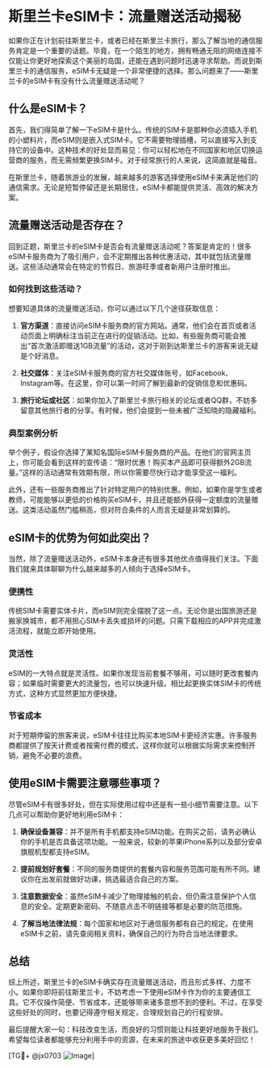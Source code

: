 # 斯里兰卡eSIM卡：流量赠送活动揭秘

如果你正在计划前往斯里兰卡，或者已经在斯里兰卡旅行，那么了解当地的通信服务肯定是一个重要的话题。毕竟，在一个陌生的地方，拥有畅通无阻的网络连接不仅能让你更好地探索这个美丽的岛国，还能在遇到问题时迅速寻求帮助。而说到斯里兰卡的通信服务，eSIM卡无疑是一个非常便捷的选择。那么问题来了——斯里兰卡的eSIM卡有没有什么流量赠送活动呢？

## 什么是eSIM卡？

首先，我们得简单了解一下eSIM卡是什么。传统的SIM卡是那种你必须插入手机的小塑料片，而eSIM则是嵌入式SIM卡。它不需要物理插槽，可以直接写入到支持它的设备中。这种技术的好处显而易见：你可以轻松地在不同国家和地区切换运营商的服务，而无需频繁更换SIM卡。对于经常旅行的人来说，这简直就是福音。

在斯里兰卡，随着旅游业的发展，越来越多的游客选择使用eSIM卡来满足他们的通信需求。无论是短暂停留还是长期居住，eSIM卡都能提供灵活、高效的解决方案。

## 流量赠送活动是否存在？

回到正题，斯里兰卡的eSIM卡是否会有流量赠送活动呢？答案是肯定的！很多eSIM卡服务商为了吸引用户，会不定期推出各种优惠活动，其中就包括流量赠送。这些活动通常会在特定的节假日、旅游旺季或者新用户注册时推出。

### 如何找到这些活动？

想要知道具体的流量赠送活动，你可以通过以下几个途径获取信息：

1. **官方渠道**：直接访问eSIM卡服务商的官方网站。通常，他们会在首页或者活动页面上明确标注当前正在进行的促销活动。比如，有些服务商可能会推出“首次激活即赠送1GB流量”的活动，这对于刚到达斯里兰卡的游客来说无疑是个好消息。

2. **社交媒体**：关注eSIM卡服务商的官方社交媒体账号，如Facebook、Instagram等。在这里，你可以第一时间了解到最新的促销信息和优惠码。

3. **旅行论坛或社区**：如果你加入了斯里兰卡旅行相关的论坛或者QQ群，不妨多留意其他旅行者的分享。有时候，他们会提到一些未被广泛知晓的隐藏福利。

### 典型案例分析

举个例子，假设你选择了某知名国际eSIM卡服务商的产品。在他们的官网主页上，你可能会看到这样的宣传语：“限时优惠！购买本产品即可获得额外2GB流量。”这样的活动通常有效期有限，所以你需要尽快行动才能享受这一福利。

此外，还有一些服务商推出了针对特定用户的特别优惠。例如，如果你是学生或者教师，可能能够以更低的价格购买eSIM卡，并且还能额外获得一定额度的流量赠送。这类活动虽然门槛稍高，但对符合条件的人而言无疑是非常划算的。

## eSIM卡的优势为何如此突出？

当然，除了流量赠送活动外，eSIM卡本身还有很多其他优点值得我们关注。下面我们就来具体聊聊为什么越来越多的人倾向于选择eSIM卡。

### 便携性

传统SIM卡需要实体卡片，而eSIM则完全摆脱了这一点。无论你是出国旅游还是搬家换城市，都不用担心SIM卡丢失或损坏的问题。只需下载相应的APP并完成激活流程，就能立即开始使用。

### 灵活性

eSIM的一大特点就是灵活性。如果你发现当前套餐不够用，可以随时更改套餐内容；如果临时需要更大的流量包，也可以快速升级。相比起更换实体SIM卡的传统方式，这种方式显然更加方便快捷。

### 节省成本

对于短期停留的旅客来说，eSIM卡往往比购买本地SIM卡更经济实惠。许多服务商都提供了按天计费或者按需付费的模式，这样你就可以根据实际需求来控制开销，避免不必要的浪费。

## 使用eSIM卡需要注意哪些事项？

尽管eSIM卡有很多好处，但在实际使用过程中还是有一些小细节需要注意。以下几点可以帮助你更好地利用eSIM卡：

1. **确保设备兼容**：并不是所有手机都支持eSIM功能。在购买之前，请务必确认你的手机是否具备这项功能。一般来说，较新的苹果iPhone系列以及部分安卓旗舰机型都支持eSIM。

2. **提前规划好套餐**：不同的服务商提供的套餐内容和服务范围可能有所不同。建议你在出发前就做好功课，挑选最适合自己的方案。

3. **注意数据安全**：虽然eSIM卡减少了物理接触的机会，但仍需注意保护个人信息的安全。定期更新密码、不随意点击不明链接等都是必要的防范措施。

4. **了解当地法律法规**：每个国家和地区对于通信服务都有自己的规定。在使用eSIM卡之前，请先查阅相关资料，确保自己的行为符合当地法律要求。

## 总结

综上所述，斯里兰卡的eSIM卡确实存在流量赠送活动，而且形式多样、力度不小。如果你即将前往斯里兰卡，不妨考虑一下使用eSIM卡作为你的主要通信工具。它不仅操作简便、节省成本，还能够带来诸多意想不到的便利。不过，在享受这些好处的同时，也要记得遵守相关规定，合理规划自己的行程安排。

最后提醒大家一句：科技改变生活，而良好的习惯则能让科技更好地服务于我们。希望每位读者都能够充分利用手中的资源，在未来的旅途中收获更多美好回忆！

[TG💪+ @jx0703 ![Image](https://github.com/user-attachments/assets/dbca1d08-cadb-493c-b0ec-ad6f7a83f270)]